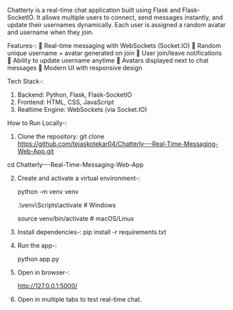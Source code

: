 Chatterly is a real-time chat application built using Flask and Flask-SocketIO.
It allows multiple users to connect, send messages instantly, and update their usernames dynamically.
Each user is assigned a random avatar and username when they join.

Features-:
🔹 Real-time messaging with WebSockets (Socket.IO)
🔹 Random unique username + avatar generated on join
🔹 User join/leave notifications
🔹 Ability to update username anytime
🔹 Avatars displayed next to chat messages
🔹 Modern UI with responsive design

Tech Stack-:
1. Backend: Python, Flask, Flask-SocketIO
2. Frontend: HTML, CSS, JavaScript
3. Realtime Engine: WebSockets (via Socket.IO)

How to Run Locally-:
1. Clone the repository:
git clone https://github.com/tejaskotekar04/Chatterly---Real-Time-Messaging-Web-App.git

cd Chatterly---Real-Time-Messaging-Web-App

2. Create and activate a virtual environment-:
   
   python -m venv venv

   .\venv\Scripts\activate    # Windows

    source venv/bin/activate   # macOS/Linux

3. Install dependencies-:
   pip install -r requirements.txt

4. Run the app-:
   
   python app.py

5. Open in browser-:
   
   http://127.0.0.1:5000/

6. Open in multiple tabs to test real-time chat.

 
